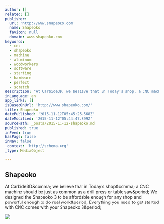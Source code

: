 ```yaml
---
author: []
related: []
publisher:
  url: 'http://www.shapeoko.com'
  name: Shapeoko
  favicon: null
  domain: www.shapeoko.com
keywords:
  - cnc
  - shapeoko
  - machine
  - aluminum
  - woodworkers
  - software
  - starting
  - hardware
  - perfect
  - scratch
description: "At Carbide3D, we believe that in Today's shop, a CNC machine should be just as common as a drill press or table saw. We designed the Shapeoko 3 to be affordable enough for any shop and powerful enough to do real work. Everything you need to get started with CNC comes with your Shapeoko 3."
inLanguage: en
app_links: []
isBasedOnUrl: 'http://www.shapeoko.com/'
title: Shapeoko
datePublished: '2015-11-12T05:45:25.568Z'
dateModified: '2015-11-12T05:44:47.899Z'
sourcePath: _posts/2015-11-12-shapeoko.md
published: true
inFeed: true
hasPage: false
inNav: false
_context: 'http://schema.org'
_type: MediaObject

---
```

<article style=""><h1>Shapeoko</h1><p>At Carbide3D&amp;comma; we believe that in Today's shop&amp;comma; a CNC machine should be just as common as a drill press or table saw&amp;period; We designed the Shapeoko 3 to be affordable enough for any shop and powerful enough to do real work&amp;period; Everything you need to get started with CNC comes with your Shapeoko 3&amp;period;</p><img src="http://www.shapeoko.com/img/woodworking.jpg" /></article>